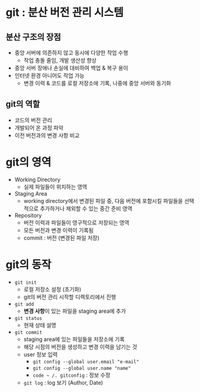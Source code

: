 # git : 분산 버전 관리 시스템
## 분산 구조의 장점
- 중앙 서버에 의존하지 않고 동시에 다양한 작업 수행
    - 작업 충돌 줄임, 개발 생산성 향상
- 중앙 서버 장애나 손실에 대비하여 백업 & 복구 용이
- 인터넷 환경 아니어도 작업 가능
    - 변경 이력 & 코드를 로컬 저장소에 기록, 나중에 중앙 서버와 동기화
## git의 역할
- 코드의 버전 관리
- 개발되어 온 과정 파악
- 이전 버전과의 변경 사항 비교

# git의 영역
- Working Directory
    - 실제 파일들이 위치하는 영역
- Staging Area
    - working directory에서 변경된 파일 중, 다음 버전에 포함시킬 파일들을 선택적으로 추가하거나 제외할 수 있는 중간 준비 영역
- Repository
    - 버전 이력과 파일들이 영구적으로 저장되는 영역
    - 모든 버전과 변경 이력이 기록됨
    - commit : 버전 (변경된 파일 저장)

# git의 동작
- `git init`
    - 로컬 저장소 설정 (초기화)
    - git의 버전 관리 시작할 디렉토리에서 진행
- `git add`
    - **변경 사항**이 있는 파일을 staging area에 추가
- `git status`
    - 현재 상태 설명
- `git commit`
    - staging area에 있는 파일들을 저장소에 기록
    - 해당 시점의 버전을 생성하고 변경 이력을 남기는 것
    - user 정보 입력
        - `git config --global user.email "e-mail"`
        - `git config --global user.name "name"`
        - `code ~ /. gitconfig` : 정보 수정
    - `git log` : log 보기 (Author, Date)
